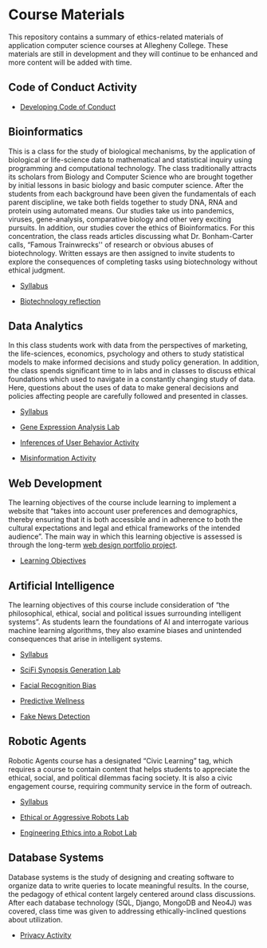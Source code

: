 # Course Materials 

This repository contains a summary of ethics-related materials of application computer science courses at Allegheny College. These materials are still in development and they will continue to be enhanced and more content will be added with time.

## Code of Conduct Activity

- [Developing Code of Conduct](https://github.com/Allegheny-Mozilla-Fellows/CodeOfConduct)

## Bioinformatics

This is a class for the study of biological mechanisms, by the application of biological or life-science data to mathematical and statistical inquiry using programming and computational technology. The class traditionally attracts its scholars from Biology and Computer Science who are brought together by initial lessons in basic biology and basic computer science. After the students from each background have been given the fundamentals of each parent discipline, we take both fields together to study DNA, RNA and protein using automated means. Our studies take us into pandemics, viruses, gene-analysis, comparative biology and other very exciting pursuits. In addition, our studies cover the ethics of Bioinformatics. For this concentration, the class reads articles discussing what Dr. Bonham-Carter calls, “Famous Trainwrecks'' of research or obvious abuses of biotechnology. Written essays are then assigned to invite students to explore the consequences of completing tasks using biotechnology without ethical judgment. 

- [Syllabus](https://github.com/allegheny-bioinformatics-300-f2019/classDocs/blob/master/syllabus/syllabus_cs300_fall2019.pdf)

- [Biotechnology reflection](https://github.com/allegheny-bioinformatics-300-f2019/classDocs/blob/master/labs/02_lab/reflections.md)

## Data Analytics

In this class students work with data from the perspectives of marketing, the life-sciences, economics, psychology and others to study statistical models to make informed decisions and study policy generation. In addition, the class spends significant time to in labs and in classes to discuss ethical foundations which used to navigate in a constantly changing study of data. Here, questions about the uses of data to make general decisions and policies affecting people are carefully followed and presented in classes.

- [Syllabus](https://github.com/Allegheny-Computer-Science-301-F2020/classDocs/blob/main/labs/02_lab_11Sept2020_cs301_googleAnalytics.pdf)

- [Gene Expression Analysis Lab](https://github.com/Allegheny-Mozilla-Fellows/GeneExpressionAnalysis)

- [Inferences of User Behavior Activity](https://github.com/Allegheny-Mozilla-Fellows/QAZPLM)

- [Misinformation Activity](https://github.com/Allegheny-Mozilla-Fellows/misinformation)

## Web Development

The learning objectives of the course include learning to implement a website that “takes into account user preferences and demographics, thereby ensuring that it is both accessible and in adherence to both the cultural expectations and legal and ethical frameworks of the intended audience”. The main way in which this learning objective is assessed is through the long-term [web design portfolio project](https://github.com/Allegheny-Computer-Science-302-F2020/cs302-F2020-portfolio1-starter).

- [Learning Objectives](https://github.com/Allegheny-Computer-Science-302-F2020/cs302-F2020-plans/blob/master/learning-objectives/web-development.md)

## Artificial Intelligence

The learning objectives of this course include consideration of “the philosophical, ethical, social and political issues surrounding intelligent systems”. As students learn the foundations of AI and interrogate various machine learning
algorithms, they also examine biases and unintended consequences that arise in intelligent systems. 

- [Syllabus](https://www.cs.allegheny.edu/sites/jjumadinova/teaching/310/cs310s2020.pdf)

- [SciFi Synopsis Generation Lab](https://github.com/Allegheny-Mozilla-Fellows/SciFiSynopsisGeneration)

- [Facial Recognition Bias](https://github.com/Allegheny-Mozilla-Fellows/facial_recognition_bias)

- [Predictive Wellness](https://github.com/Allegheny-Mozilla-Fellows/predictiveWellness)

- [Fake News Detection](https://github.com/Allegheny-Mozilla-Fellows/FakeNewsDetection)

## Robotic Agents

Robotic Agents course has a designated “Civic Learning” tag, which requires a course to contain content that helps students to appreciate the ethical, social, and political dilemmas facing society. It is also a civic engagement course, requiring community service in the form of outreach. 

- [Syllabus](https://www.cs.allegheny.edu/sites/jjumadinova/teaching/311/cs311f2019-syllabus.pdf)

- [Ethical or Aggressive Robots Lab](https://github.com/Allegheny-Mozilla-Fellows/EthicalRobotBehavior)

- [Engineering Ethics into a Robot Lab](https://github.com/Allegheny-Mozilla-Fellows/RobotEthicsEngineering)

## Database Systems

Database systems is the study of designing and creating software to organize data to write queries to locate meaningful results. In the course, the pedagogy of ethical content largely centered around class discussions. After each database technology (SQL, Django, MongoDB and Neo4J) was covered, class time was given to addressing ethically-inclined questions about utilization.

- [Privacy Activity](https://github.com/Allegheny-Mozilla-Fellows/privacy)